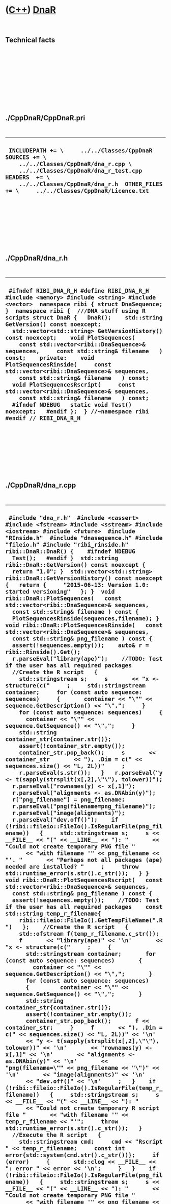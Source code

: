 



 

 

 

 

 

([C++](Cpp.md)) [DnaR](CppDnaR.md)
====================================

 

Technical facts
---------------

 

 

 

 

 

 

./CppDnaR/CppDnaR.pri
---------------------

 

  -----------------------------------------------------------------------------------------------------------------------------------------------------------------------------------------------------------------------------------------------------
  ` INCLUDEPATH += \     ../../Classes/CppDnaR  SOURCES += \     ../../Classes/CppDnaR/dna_r.cpp \     ../../Classes/CppDnaR/dna_r_test.cpp  HEADERS  += \     ../../Classes/CppDnaR/dna_r.h  OTHER_FILES += \     ../../Classes/CppDnaR/Licence.txt`
  -----------------------------------------------------------------------------------------------------------------------------------------------------------------------------------------------------------------------------------------------------

 

 

 

 

 

./CppDnaR/dna\_r.h
------------------

 

  -----------------------------------------------------------------------------------------------------------------------------------------------------------------------------------------------------------------------------------------------------------------------------------------------------------------------------------------------------------------------------------------------------------------------------------------------------------------------------------------------------------------------------------------------------------------------------------------------------------------------------------------------------------------------------------------------------------------------------------------------------------------------------------------------------------------------------------------
  ` #ifndef RIBI_DNA_R_H #define RIBI_DNA_R_H  #include <memory> #include <string> #include <vector>  namespace ribi { struct DnaSequence; }  namespace ribi {  ///DNA stuff using R scripts struct DnaR {   DnaR();    std::string GetVersion() const noexcept;   std::vector<std::string> GetVersionHistory() const noexcept;    void PlotSequences(     const std::vector<ribi::DnaSequence>& sequences,     const std::string& filename   ) const;    private:    void PlotSequencesRinside(     const std::vector<ribi::DnaSequence>& sequences,     const std::string& filename   ) const;    void PlotSequencesRscript(     const std::vector<ribi::DnaSequence>& sequences,     const std::string& filename   ) const;    #ifndef NDEBUG   static void Test() noexcept;   #endif };  } //~namespace ribi  #endif // RIBI_DNA_R_H`
  -----------------------------------------------------------------------------------------------------------------------------------------------------------------------------------------------------------------------------------------------------------------------------------------------------------------------------------------------------------------------------------------------------------------------------------------------------------------------------------------------------------------------------------------------------------------------------------------------------------------------------------------------------------------------------------------------------------------------------------------------------------------------------------------------------------------------------------------

 

 

 

 

 

./CppDnaR/dna\_r.cpp
--------------------

 

  -------------------------------------------------------------------------------------------------------------------------------------------------------------------------------------------------------------------------------------------------------------------------------------------------------------------------------------------------------------------------------------------------------------------------------------------------------------------------------------------------------------------------------------------------------------------------------------------------------------------------------------------------------------------------------------------------------------------------------------------------------------------------------------------------------------------------------------------------------------------------------------------------------------------------------------------------------------------------------------------------------------------------------------------------------------------------------------------------------------------------------------------------------------------------------------------------------------------------------------------------------------------------------------------------------------------------------------------------------------------------------------------------------------------------------------------------------------------------------------------------------------------------------------------------------------------------------------------------------------------------------------------------------------------------------------------------------------------------------------------------------------------------------------------------------------------------------------------------------------------------------------------------------------------------------------------------------------------------------------------------------------------------------------------------------------------------------------------------------------------------------------------------------------------------------------------------------------------------------------------------------------------------------------------------------------------------------------------------------------------------------------------------------------------------------------------------------------------------------------------------------------------------------------------------------------------------------------------------------------------------------------------------------------------------------------------------------------------------------------------------------------------------------------------------------------------------------------------------------------------------------------------------------------------------------------------------------------------------------------------------------------------------------------------------------------------------------------------------------------------------------------------------------------------------------------------------------------------------------------------------------------------------------------------------------------------------------------------------------------------------------------------------------------------------------------------------------------------------------------------------------------------------------------------------------------------------------------------------------------------------------------------------------------------------------------------------------------------------------------------------------------------------------------------------------------------------------------------------------------------------------------------------------------------------------------------------------------------------------------------------------------------------------------------------------------------------------------------------------------------------------------------------------------------------------------------------------------------------------------------------------------------------------------------------------------------------------------------------------------------------------------------------------------------------------------------------------------------------------------------------------------------------------------------------------------------------------------------------------------------------------------------------------------------------------------------------------------------------------------------------------------------
  ` #include "dna_r.h"  #include <cassert> #include <fstream> #include <sstream> #include <iostream> #include <future>  #include "RInside.h"  #include "dnasequence.h" #include "fileio.h" #include "ribi_rinside.h"  ribi::DnaR::DnaR() {    #ifndef NDEBUG   Test();   #endif }  std::string ribi::DnaR::GetVersion() const noexcept {   return "1.0"; }  std::vector<std::string> ribi::DnaR::GetVersionHistory() const noexcept {   return {     "2015-06-13: Version 1.0: started versioning"   }; }  void ribi::DnaR::PlotSequences(   const std::vector<ribi::DnaSequence>& sequences,   const std::string& filename ) const {   PlotSequencesRinside(sequences,filename); }  void ribi::DnaR::PlotSequencesRinside(   const std::vector<ribi::DnaSequence>& sequences,   const std::string& png_filename ) const {   assert(!sequences.empty());    auto& r = ribi::Rinside().Get();   r.parseEval("library(ape)");    //TODO: Test if the user has all required packages    //Create the R script   {     std::stringstream s;     s       << "x <- structure(c("     ;     std::stringstream container;     for (const auto sequence: sequences)     {       container << "\"" << sequence.GetDescription() << "\",";     }     for (const auto sequence: sequences)     {       container << "\"" << sequence.GetSequence() << "\",";     }     std::string container_str{container.str()};     assert(!container_str.empty());     container_str.pop_back();     s       << container_str       << "), .Dim = c(" << sequences.size() << "L, 2L))"     ;     r.parseEval(s.str());   }   r.parseEval("y <- t(sapply(strsplit(x[,2],\"\"), tolower))");   r.parseEval("rownames(y) <- x[,1]");   r.parseEval("alignments <- as.DNAbin(y)");   r["png_filename"] = png_filename;   r.parseEval("png(filename=png_filename)");   r.parseEval("image(alignments)");   r.parseEval("dev.off()");    if (!ribi::fileio::FileIo().IsRegularFile(png_filename))   {     std::stringstream s;     s << __FILE__ << "(" << __LINE__ << "): "       << "Could not create temporary PNG file "       << "with filename '" << png_filename << "'. "       << "Perhaps not all packages (ape) needed are installed? "     ;     throw std::runtime_error(s.str().c_str());   } }  void ribi::DnaR::PlotSequencesRscript(   const std::vector<ribi::DnaSequence>& sequences,   const std::string& png_filename ) const {   assert(!sequences.empty());    //TODO: Test if the user has all required packages    const std::string temp_r_filename{     ribi::fileio::FileIo().GetTempFileName(".R")   };    //Create the R script   {     std::ofstream f(temp_r_filename.c_str());     f       << "library(ape)" << '\n'       << "x <- structure(c("     ;     {       std::stringstream container;       for (const auto sequence: sequences)       {         container << "\"" << sequence.GetDescription() << "\",";       }       for (const auto sequence: sequences)       {         container << "\"" << sequence.GetSequence() << "\",";       }       std::string container_str{container.str()};       assert(!container_str.empty());       container_str.pop_back();       f << container_str;     }     f       << "), .Dim = c(" << sequences.size() << "L, 2L))" << '\n'       << "y <- t(sapply(strsplit(x[,2],\"\"), tolower))" << '\n'       << "rownames(y) <- x[,1]" << '\n'       << "alignments <- as.DNAbin(y)" << '\n'       << "png(filename=\"" << png_filename << "\")" << '\n'       << "image(alignments)" << '\n'       << "dev.off()" << '\n'     ;   }    if (!ribi::fileio::FileIo().IsRegularFile(temp_r_filename))   {     std::stringstream s;     s << __FILE__ << "(" << __LINE__ << "): "       << "Could not create temporary R script file "       << "with filename '" << temp_r_filename << "'";     throw std::runtime_error(s.str().c_str());   }    //Execute the R script   {     std::stringstream cmd;     cmd << "Rscript " << temp_r_filename;     const int error{std::system(cmd.str().c_str())};     if (error)     {       std::clog << __FILE__ << ": error " << error << '\n';     }   }    if (!ribi::fileio::FileIo().IsRegularFile(png_filename))   {     std::stringstream s;     s << __FILE__ << "(" << __LINE__ << "): "       << "Could not create temporary PNG file "       << "with filename '" << png_filename << "'. "       << "Perhaps not all packages (ape) needed are installed? "       << "You can try to run the temporary R script file '"       << temp_r_filename       << "' yourself to see which error it gives"     ;     throw std::runtime_error(s.str().c_str());   }   //After detection. so user can check script   ribi::fileio::FileIo().DeleteFile(temp_r_filename); }`
  -------------------------------------------------------------------------------------------------------------------------------------------------------------------------------------------------------------------------------------------------------------------------------------------------------------------------------------------------------------------------------------------------------------------------------------------------------------------------------------------------------------------------------------------------------------------------------------------------------------------------------------------------------------------------------------------------------------------------------------------------------------------------------------------------------------------------------------------------------------------------------------------------------------------------------------------------------------------------------------------------------------------------------------------------------------------------------------------------------------------------------------------------------------------------------------------------------------------------------------------------------------------------------------------------------------------------------------------------------------------------------------------------------------------------------------------------------------------------------------------------------------------------------------------------------------------------------------------------------------------------------------------------------------------------------------------------------------------------------------------------------------------------------------------------------------------------------------------------------------------------------------------------------------------------------------------------------------------------------------------------------------------------------------------------------------------------------------------------------------------------------------------------------------------------------------------------------------------------------------------------------------------------------------------------------------------------------------------------------------------------------------------------------------------------------------------------------------------------------------------------------------------------------------------------------------------------------------------------------------------------------------------------------------------------------------------------------------------------------------------------------------------------------------------------------------------------------------------------------------------------------------------------------------------------------------------------------------------------------------------------------------------------------------------------------------------------------------------------------------------------------------------------------------------------------------------------------------------------------------------------------------------------------------------------------------------------------------------------------------------------------------------------------------------------------------------------------------------------------------------------------------------------------------------------------------------------------------------------------------------------------------------------------------------------------------------------------------------------------------------------------------------------------------------------------------------------------------------------------------------------------------------------------------------------------------------------------------------------------------------------------------------------------------------------------------------------------------------------------------------------------------------------------------------------------------------------------------------------------------------------------------------------------------------------------------------------------------------------------------------------------------------------------------------------------------------------------------------------------------------------------------------------------------------------------------------------------------------------------------------------------------------------------------------------------------------------------------------------------------------------------------------

 

 

 

 

 

./CppDnaR/dna\_r\_test.cpp
--------------------------

 

  -----------------------------------------------------------------------------------------------------------------------------------------------------------------------------------------------------------------------------------------------------------------------------------------------------------------------------------------------------------------------------------------------------------------------------------------------------------------------------------------------------------------------------------------------------------------------------------------------------------------------------------------------------------------------------------------------------------------------------------------------------------------------------------------------------------------------------------------------------------------------------------------------------------------------------------------------------------------------------------------------------------------------------------------------------------------------------------------------------------------------------------------------------------------------------------------------------------------------------------------------------------------------------------------------------------------------------------------------------------------------------------------------------------------------------------------------------------------------------------------------------------------------------------------------------------------------------------------------------------------------------------------------------------------------------------------------------
  ` #include "dna_r.h"  #include <cassert> #include <chrono>  #include "RInside.h"  #include "dnasequence.h" #include "fileio.h" #include "testtimer.h" #include "ribi_rinside.h" #include "trace.h"  #ifndef NDEBUG void ribi::DnaR::Test() noexcept {   {     static bool is_tested{false};     if (is_tested) return;     is_tested = true;   }   {     ribi::fileio::FileIo();     auto& r = ribi::Rinside().Get();     r.parseEval("library(ape)");   }   const ribi::TestTimer test_timer(__func__,__FILE__,1.0);   ribi::fileio::FileIo f;   DnaR d;   using ribi::DnaSequence;   const bool verbose{false};    if (verbose) { TRACE("PlotSequences"); }   {     std::vector<DnaSequence> v;     v.push_back(DnaSequence("1","ACGTA"));     v.push_back(DnaSequence("2","ACGTC"));     v.push_back(DnaSequence("3","ACGTG"));     v.push_back(DnaSequence("4","ACGTT"));      const std::string filename{f.GetTempFileName(".png")};     d.PlotSequences(v,filename);     assert(f.IsRegularFile(filename));   }   if (!"Speed comparison PlotSequences")   {     std::vector<DnaSequence> v;     v.push_back(DnaSequence("1","ACGTA"));     v.push_back(DnaSequence("2","ACGTC"));     v.push_back(DnaSequence("3","ACGTG"));     v.push_back(DnaSequence("4","ACGTT"));     const std::string filename{f.GetTempFileName(".png")};     const auto t2 = std::chrono::system_clock::now();     d.PlotSequencesRinside(v,filename);     const auto d2 = std::chrono::system_clock::now() - t2;     const auto t1 = std::chrono::system_clock::now();     d.PlotSequencesRscript(v,filename);     const auto d1 = std::chrono::system_clock::now() - t1;     assert(d2 < d1 / 10);   } } #endif`
  -----------------------------------------------------------------------------------------------------------------------------------------------------------------------------------------------------------------------------------------------------------------------------------------------------------------------------------------------------------------------------------------------------------------------------------------------------------------------------------------------------------------------------------------------------------------------------------------------------------------------------------------------------------------------------------------------------------------------------------------------------------------------------------------------------------------------------------------------------------------------------------------------------------------------------------------------------------------------------------------------------------------------------------------------------------------------------------------------------------------------------------------------------------------------------------------------------------------------------------------------------------------------------------------------------------------------------------------------------------------------------------------------------------------------------------------------------------------------------------------------------------------------------------------------------------------------------------------------------------------------------------------------------------------------------------------------------

 

 

 

 

 





 




This page has been created by the [tool](Tools.md)
[CodeToHtml](ToolCodeToHtml.md)
